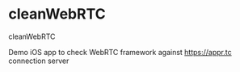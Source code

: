 # cleanWebRTC
cleanWebRTC

Demo iOS app to check WebRTC framework against https://appr.tc connection server
